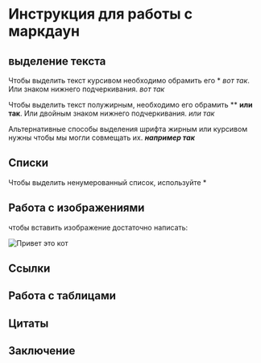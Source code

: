 # Инструкция для работы с маркдаун

## выделение текста

Чтобы выделить текст курсивом необходимо обрамить его * *вот так*. Или знаком нижнего подчеркивания. _вот так_

Чтобы выделить текст полужирным, необходимо его обрамить ** **или так**. Или двойным знаком нижнего подчеркивания. _или так_

Альтернативные способы выделения шрифта жирным или курсивом нужны чтобы мы могли совмещать их. ***например так***

## Списки

Чтобы выделить ненумерованный список, используйте *

## Работа с изображениями

чтобы вставить изображение достаточно написать:

![Привет это кот](cot.jpg)

## Ссылки

## Работа с таблицами

## Цитаты

## Заключение
